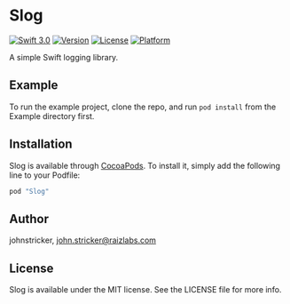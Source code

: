 # Slog

[![Swift 3.0](https://img.shields.io/badge/Swift-3.0-orange.svg?style=flat)](https://swift.org)
[![Version](https://img.shields.io/cocoapods/v/Slog.svg?style=flat)](http://cocoapods.org/pods/Slog)
[![License](https://img.shields.io/cocoapods/l/Slog.svg?style=flat)](http://cocoapods.org/pods/Slog)
[![Platform](https://img.shields.io/cocoapods/p/Slog.svg?style=flat)](http://cocoapods.org/pods/Slog)

A simple Swift logging library.

## Example

To run the example project, clone the repo, and run `pod install` from the Example directory first.

## Installation

Slog is available through [CocoaPods](http://cocoapods.org). To install
it, simply add the following line to your Podfile:

```ruby
pod "Slog"
```

## Author

johnstricker, john.stricker@raizlabs.com

## License

Slog is available under the MIT license. See the LICENSE file for more info.
